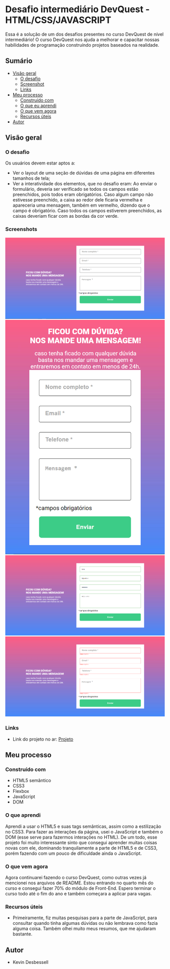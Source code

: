 # Desafio intermediário DevQuest - HTML/CSS/JAVASCRIPT

Essa é a solução de um dos desafios presentes no curso DevQuest de nível intermediário! O curso DevQuest nos ajuda a melhorar e capacitar nossas habilidades de programação construíndo projetos baseados na realidade.

## Sumário

- [Visão geral](#overview)
  - [O desafio](#the-challenge)
  - [Screenshot](#screenshot)
  - [Links](#links)
- [Meu processo](#my-process)
  - [Construído com](#built-with)
  - [O que eu aprendi](#what-i-learned)
  - [O que vem agora](#continued-development) 
  - [Recursos úteis](#useful-resources)
- [Autor](#author)


## Visão geral

### O desafio

Os usuários devem estar aptos a:

- Ver o layout de uma seção de dúvidas de uma página em diferentes tamanhos de tela;
- Ver a interatividade dos elementos, que no desafio eram: Ao enviar o formulário, deveria ser verificado se todos os campos estão preenchidos, pois todos eram obrigatórios. Caso algum campo não estivesse preenchido, a caixa ao redor dele ficaria vermelha e apareceria uma mensagem, também em vermelho, dizendo que o campo é obrigatório. Caso todos os campos estiverem preenchidos, as caixas deveriam ficar com as bordas da cor verde.

### Screenshots

<img src="./src/screenshohts/tela-cheia.png">

<br>

<img src="./src/screenshohts/tela-pequena.png">

<br>

<img src="./src/screenshohts/campo-preenchido.png">

<br>

<img src="./src/screenshohts/campo-nao-preenchido.png">

<br>

### Links

- Link do projeto no ar: [Projeto](https://your-solution-url.com)


## Meu processo

### Construído com

- HTML5 semântico
- CSS3
- Flexbox 
- JavaScript
- DOM

### O que aprendi

Aprendi a usar o HTML5 e suas tags semânticas, assim como a estilização no CSS3. Para fazer as interações da página, usei o JavaScript e também o DOM (esse serve para fazermos interações no HTML). De um todo, esse projeto foi muito interessante sinto que consegui aprender muitas coisas novas com ele, dominando tranquilamente a parte de HTML5 e de CSS3, porém fazendo com um pouco de dificuldade ainda o JavaScript.

### O que vem agora

Agora continuarei fazendo o curso DevQuest, como outras vezes já mencionei nos arquivos de README. Estou entrando no quarto mês do curso e consegui fazer 70% do módulo de Front-End. Espero terminar o curso todo até o fim do ano e também começara a aplicar para vagas.

### Recursos úteis

- Primeiramente, fiz muitas pesquisas para a parte de JavaScript, para consultar quando tinha algumas dúvidas ou não lembrava como fazia alguma coisa. Também olhei muito meus resumos, que me ajudaram bastante.

## Autor

- Kevin Desbessell
